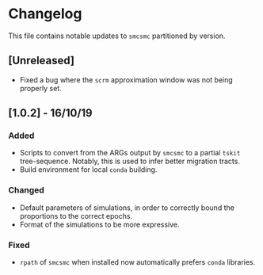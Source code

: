 # Changelog

This file contains notable updates to `smcsmc` partitioned by version.

## [Unreleased]

- Fixed a bug where the `scrm` approximation window was not being properly set.

## [1.0.2] - 16/10/19
### Added
- Scripts to convert from the ARGs output by `smcsmc` to a partial `tskit` tree-sequence. Notably, this is used to infer better migration tracts.
- Build environment for local `conda` building.

### Changed
- Default parameters of simulations, in order to correctly bound the proportions to the correct epochs.
- Format of the simulations to be more expressive.

### Fixed
- `rpath` of `smcsmc` when installed now automatically prefers `conda` libraries. 

